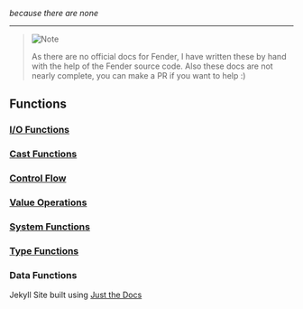 *because there are none*  
<hr>

> <picture>
>   <source media="(prefers-color-scheme: light)" srcset="https://raw.githubusercontent.com/Mqxx/GitHub-Markdown/main/blockquotes/badge/light-theme/note.svg">
>   <img alt="Note" src="https://raw.githubusercontent.com/Mqxx/GitHub-Markdown/main/blockquotes/badge/dark-theme/note.svg">
> </picture>  
> 
>  As there are no official docs for Fender, I have written these by hand with the help of the Fender source code.
>  Also these docs are not nearly complete, you can make a PR if you want to help :)

## Functions
### [I/O Functions](./io/index.md)
### [Cast Functions](./cast/index.md)
### [Control Flow](./flow/index.md)
### [Value Operations](./valop/index.md)
### [System Functions](./system/index.md)
### [Type Functions](./type/index.md)
### Data Functions

Jekyll Site built using [Just the Docs](https://github.com/just-the-docs/just-the-docs)